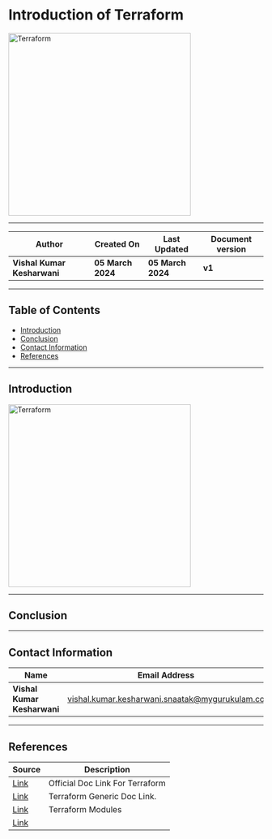 
# Introduction of Terraform

<img width="360" length="100" alt="Terraform" src="">

***

| **Author** | **Created On** | **Last Updated** | **Document version** |
| ---------- | -------------- | ---------------- | -------------------- |
| **Vishal Kumar Kesharwani** | **05 March 2024** | **05 March 2024** | **v1** |

***

## Table of Contents

* [Introduction](#Introduction) 
* [Conclusion](#Conclusion) 
* [Contact Information](#Contact-Information) 
* [References](#References)

 ***

 ## Introduction

<img width="360" length="100" alt="Terraform" src="">

 ***

 ## Conclusion

 ***

 ## Contact Information

 | **Name** | **Email Address** |
 | -------- | ----------------- |
 | **Vishal Kumar Kesharwani** | vishal.kumar.kesharwani.snaatak@mygurukulam.co |

 ***
 
 ## References

 | **Source** | **Description** |
 | ---------- | --------------- |
 | [Link](https://developer.hashicorp.com/terraform/intro) | Official Doc Link For Terraform |
 | [Link](https://github.com/CodeOps-Hub/Documentation/blob/main/Application_CI/Implementation/GenericDoc/Terraform/terraform.md) | Terraform Generic Doc Link. |
 | [Link](https://developer.hashicorp.com/terraform/language/modules) | Terraform Modules |
 | [Link]() |  |
 



